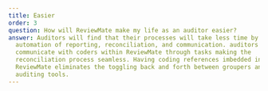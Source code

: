 ```yaml
---
title: Easier
order: 3
question: How will ReviewMate make my life as an auditor easier?
answer: Auditors will find that their processes will take less time by
  automation of reporting, reconciliation, and communication. auditors can
  communicate with coders within ReviewMate through tasks making the
  reconciliation process seamless. Having coding references imbedded in
  ReviewMate eliminates the toggling back and forth between groupers and
  auditing tools.
---
```

